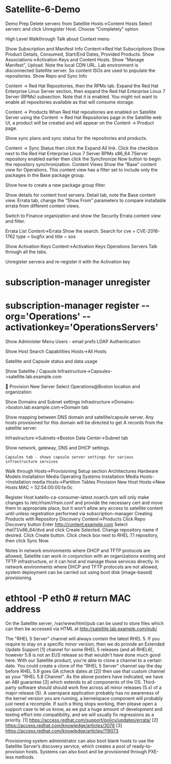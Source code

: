 # Satellite-6-Demo

Demo Prep
Delete serverc from Satellite
Hosts->Content Hosts
Select serverc and click Unregister Host.  Choose “Completely” option.

High Level Walkthrough
Talk about Context menu

Show Subscription and Manifest Info
 Content->Red Hat Subscriptions
Show Product Details, Consumed, Start/End Dates, Provided Products.
Show Associations->Activation Keys and Content Hosts.
Show “Manage Manifest”, Upload.  Note the local CDN URL.
Lab environment is disconnected Satellite server.  So content ISOs are used to populate the repositories.
Show Repo and Sync Info

Content → Red Hat Repositories, then the RPMs tab.
Expand the Red Hat Enterprise Linux Server section, then expand the Red Hat Enterprise Linux 7 Server (RPMs) subsection.  Note that it is enabled.  You might not want to enable all repositories available as that will consume storage.

Content → Products
When Red Hat repositories are enabled on Satellite Server using the Content → Red Hat Repositories page in the Satellite web UI, a product will be created and will appear on the Content → Product page.

Show sync plans and sync status for the repositories and products.

Content → Sync Status then click the Expand All link.
Click the checkbox next to the Red Hat Enterprise Linux 7 Server RPMs x86_64 7Server repository enabled earlier then click the Synchronize Now button to begin the repository synchronization.
Content Views
Show the “Base” content view for Operations.  This content view has a filter set to include only the packages in the Base package group.

Show how to create a new package group filter.

Show details for content host servera.  Detail tab, note the Base content view.  Errata tab, change the “Show From” parameters to compare installable errata from different content views.

Switch to Finance organization and show the Security Errata content view and filter.

Errata List
Content->Errata
Show the search.  Search for cve = CVE-2016-1762
type = bugfix and title ~ sos

Show Activation Keys
Content->Activation Keys     Operations Servers
Talk through all the tabs.

Unregister servera and re-register it with the Activation key
# subscription-manager unregister
# subscription-manager register --org='Operations' --activationkey='OperationsServers'
Show Administer Menu
Users - email prefs
LDAP Authentication

Show Host Search Capabilities
Hosts->All Hosts



Satellite and Capsule status and data usage

Show Satellite / Capsule
Infrastructure->Capsules->satellite.lab.example.com



Provision New Server
Select Operations@Boston location and organization

Show Domains and Subnet settings
Infrastructure->Domains->boston.lab.example.com->Domain tab

Show mapping between DNS domain and satellite/capsule server.  Any hosts provisioned for this domain will be directed to get A records from the satellite server.

Infrastructure->Subnets->Boston Data Center->Subnet tab

Show network, gateway, DNS and DHCP settings.

	Capsules tab - shows capsule server settings for various infrastructure services

Walk through Hosts->Provisioning Setup section
Architectures
Hardware Models
Installation Media
Operating Systems
Installation Media
Hosts->Installation media
Hosts->Partition Tables
Provision New Host
 Hosts->New Hosts                       MAC = 52:54:00:00:fa:0c

Register Host
katello-ca-consumer-latest.noarch.rpm will only make changes to /etc/rhsm/rhsm.conf and provide the necessary cert and move them to appropriate place, but it won't allow any access to satellite content until unless registration performed via subscription-manager
Creating Products with Repository Discovery
Content->Products
Click Repo Discovery button
Enter http://content.example.com
Select rhel7.1/x86_64/dvd and click Create Selected.
Change repository name if desired.
Click Create button.
Click check box next to RHEL 7.1 repository, then click Sync Now.



Notes
In network environments where DHCP and TFTP protocols are allowed, Satellite can work in conjunction with an organizations existing and TFTP infrastructure, or it can host and manage those services directly.  In network environments where DHCP and TFTP protocols are not allowed, system deployment can be carried out using boot disk (image-based) provisioning.

# ethtool -P eth0                     # return MAC address

On the Satellite server, /var/www/html/pub can be used to store files which can then be accessed via HTML at http://satellite.lab.example.com/pub/<filename>

The "RHEL 5 Server" channel will always contain the latest RHEL 5. If you require to stay on a specific minor version, then we do provide an Extended Update Support [1] channel for some RHEL 5 releases (and all RHEL6), however 5.8 is not an EUS release so that wouldn't have done much good here.
With our Satellite product, you're able to clone a channel to a certain date. You could create a clone of the "RHEL 5 Server" channel say the day before RHEL 5.9 goes GA (check dates at [2]) then use that custom channel as your "RHEL 5.8 Channel".
As the above posters have indicated, we have an ABI guarantee [3] which extends to all components of the OS. Third-party software should should work fine across all minor releases (5.x) of a major release (5). A userspace application probably has no awareness of the kernel version you are running, a kernelspace component will probably just need a recompile. If such a thing stops working, then please open a support case to let us know, as we put a huge amount of development and testing effort into compatibility, and we will usually fix regressions as a priority.
[1] https://access.redhat.com/support/policy/updates/errata/
[2] https://access.redhat.com/knowledge/articles/3078
[3] https://access.redhat.com/knowledge/articles/119073

Provisioning
system administrator can also boot blank hosts to use the Satellite Server’s discovery service, which creates a pool of ready-to-provision hosts. Systems can also boot and be provisioned through PXE-less methods.


